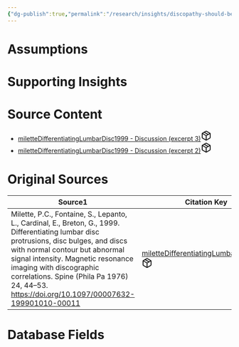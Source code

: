 ```yaml
---
{"dg-publish":true,"permalink":"/research/insights/discopathy-should-be-the-term-used-to-collectively-refer-to-disc-bulges-and-disc-protrusions-and-discs-with-normal-contours-but-abnormal-heights-and-or-t2-signal-intensities-on-mri/"}
---
```


# Assumptions
<div><ul class="dataview list-view-ul"></ul></div>

# Supporting Insights
<div><ul class="dataview list-view-ul"></ul></div>

# Source Content
<div><ul class="dataview list-view-ul"><li><span><a data-tooltip-position="top" aria-label="Research/Source Content/miletteDifferentiatingLumbarDisc1999 - Discussion (excerpt 3).md" data-href="Research/Source Content/miletteDifferentiatingLumbarDisc1999 - Discussion (excerpt 3).md" href="Research/Source Content/miletteDifferentiatingLumbarDisc1999 - Discussion (excerpt 3).md" class="internal-link" target="_blank" rel="noopener" fileclass-name="Research Links">miletteDifferentiatingLumbarDisc1999 - Discussion (excerpt 3)</a><a class="metadata-menu fileclass-icon"><svg xmlns="http://www.w3.org/2000/svg" width="24" height="24" viewBox="0 0 24 24" fill="none" stroke="currentColor" stroke-width="2" stroke-linecap="round" stroke-linejoin="round" class="svg-icon lucide-package"><path d="m7.5 4.27 9 5.15"></path><path d="M21 8a2 2 0 0 0-1-1.73l-7-4a2 2 0 0 0-2 0l-7 4A2 2 0 0 0 3 8v8a2 2 0 0 0 1 1.73l7 4a2 2 0 0 0 2 0l7-4A2 2 0 0 0 21 16Z"></path><path d="m3.3 7 8.7 5 8.7-5"></path><path d="M12 22V12"></path></svg></a></span></li><li><span><a data-tooltip-position="top" aria-label="Research/Source Content/miletteDifferentiatingLumbarDisc1999 - Discussion (excerpt 2).md" data-href="Research/Source Content/miletteDifferentiatingLumbarDisc1999 - Discussion (excerpt 2).md" href="Research/Source Content/miletteDifferentiatingLumbarDisc1999 - Discussion (excerpt 2).md" class="internal-link" target="_blank" rel="noopener" fileclass-name="Research Links">miletteDifferentiatingLumbarDisc1999 - Discussion (excerpt 2)</a><a class="metadata-menu fileclass-icon"><svg xmlns="http://www.w3.org/2000/svg" width="24" height="24" viewBox="0 0 24 24" fill="none" stroke="currentColor" stroke-width="2" stroke-linecap="round" stroke-linejoin="round" class="svg-icon lucide-package"><path d="m7.5 4.27 9 5.15"></path><path d="M21 8a2 2 0 0 0-1-1.73l-7-4a2 2 0 0 0-2 0l-7 4A2 2 0 0 0 3 8v8a2 2 0 0 0 1 1.73l7 4a2 2 0 0 0 2 0l7-4A2 2 0 0 0 21 16Z"></path><path d="m3.3 7 8.7 5 8.7-5"></path><path d="M12 22V12"></path></svg></a></span></li></ul></div>

# Original Sources
<div><table class="dataview table-view-table"><thead class="table-view-thead"><tr class="table-view-tr-header"><th class="table-view-th"><span>Source</span><span class="dataview small-text">1</span></th><th class="table-view-th"><span>Citation Key</span></th></tr></thead><tbody class="table-view-tbody"><tr><td><span>Milette, P.C., Fontaine, S., Lepanto, L., Cardinal, E., Breton, G., 1999. Differentiating lumbar disc protrusions, disc bulges, and discs with normal contour but abnormal signal intensity. Magnetic resonance imaging with discographic correlations. Spine (Phila Pa 1976) 24, 44–53. <a rel="noopener" class="external-link" href="https://doi.org/10.1097/00007632-199901010-00011" target="_blank">https://doi.org/10.1097/00007632-199901010-00011</a></span></td><td><span><a data-tooltip-position="top" aria-label="Research/Evidence Sources/miletteDifferentiatingLumbarDisc1999.md" data-href="Research/Evidence Sources/miletteDifferentiatingLumbarDisc1999.md" href="Research/Evidence Sources/miletteDifferentiatingLumbarDisc1999.md" class="internal-link" target="_blank" rel="noopener" fileclass-name="Research Links">miletteDifferentiatingLumbarDisc1999</a><a class="metadata-menu fileclass-icon"><svg xmlns="http://www.w3.org/2000/svg" width="24" height="24" viewBox="0 0 24 24" fill="none" stroke="currentColor" stroke-width="2" stroke-linecap="round" stroke-linejoin="round" class="svg-icon lucide-package"><path d="m7.5 4.27 9 5.15"></path><path d="M21 8a2 2 0 0 0-1-1.73l-7-4a2 2 0 0 0-2 0l-7 4A2 2 0 0 0 3 8v8a2 2 0 0 0 1 1.73l7 4a2 2 0 0 0 2 0l7-4A2 2 0 0 0 21 16Z"></path><path d="m3.3 7 8.7 5 8.7-5"></path><path d="M12 22V12"></path></svg></a></span></td></tr></tbody></table></div>

# Database Fields